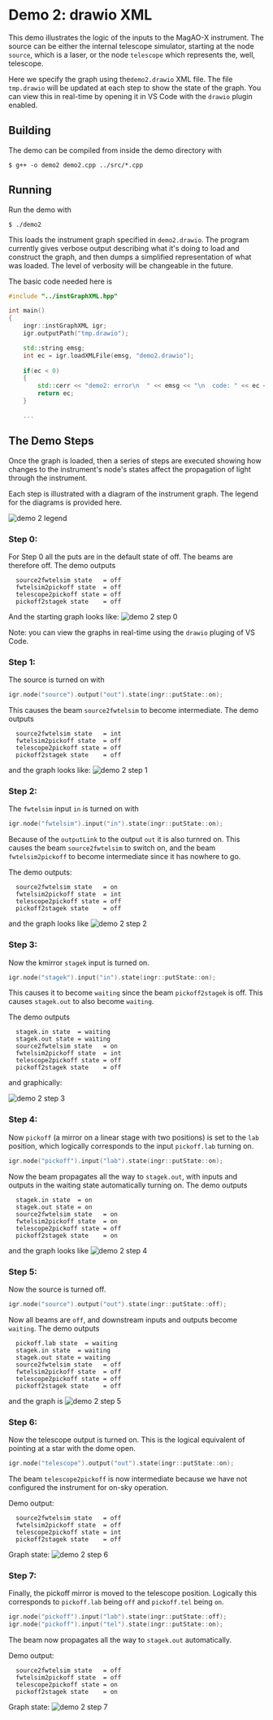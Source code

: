 
# Demo 2: drawio XML

This demo illustrates the logic of the inputs to the MagAO-X instrument.  The source can be either the internal telescope simulator, starting at the node `source`, which is a laser, or the node `telescope` which represents the, well, telescope.

Here we specify the graph using the`demo2.drawio` XML file.  The file `tmp.drawio` will be updated at each step to show the state of the graph.  You can view this in real-time by opening it in VS Code with the `drawio` plugin enabled.  

## Building

The demo can be compiled from inside the demo directory with

```
$ g++ -o demo2 demo2.cpp ../src/*.cpp 
```

## Running

Run the demo with

```
$ ./demo2
```

This loads the instrument graph specified in `demo2.drawio`.  The program currently gives verbose output describing what it's doing to load and construct the graph, and then dumps a simplified representation of what was loaded.  The level of verbosity will be changeable in the future.

The basic code needed here is
```c++
#include "../instGraphXML.hpp"

int main()
{
    ingr::instGraphXML igr;
    igr.outputPath("tmp.drawio");

    std::string emsg;
    int ec = igr.loadXMLFile(emsg, "demo2.drawio");
    
    if(ec < 0)
    {
        std::cerr << "demo2: error\n  " << emsg << "\n  code: " << ec << std::endl;
        return ec;
    }

    ...
```

## The Demo Steps

Once the graph is loaded, then a series of steps are executed showing how changes to the instrument's node's states affect the propagation of light through the instrument.

Each step is illustrated with a diagram of the instrument graph.  The legend for the diagrams is provided here.

![demo 2 legend](images/demo1_legend.png "Legend.")


### Step 0:

For Step 0 all the puts are in the default state of off.  The beams are therefore off.  The demo outputs

```
  source2fwtelsim state   = off
  fwtelsim2pickoff state  = off
  telescope2pickoff state = off
  pickoff2stagek state    = off
```
And the starting graph looks like:
![demo 2 step 0](images/demo2_step0.png "Step 0: all inputs and outputs are off.")

Note: you can view the graphs in real-time using the `drawio` pluging of VS Code.

### Step 1:

The source is turned on with
```c++
igr.node("source").output("out").state(ingr::putState::on);
```
This causes the beam `source2fwtelsim` to become intermediate.  The demo outputs
```
  source2fwtelsim state   = int
  fwtelsim2pickoff state  = off
  telescope2pickoff state = off
  pickoff2stagek state    = off
```
and the graph looks like:
![demo 2 step 1](images/demo2_step1.png "Step 1: `source` output `out` is turned on.")

### Step 2:

The `fwtelsim` input `in` is turned on with
```c++
igr.node("fwtelsim").input("in").state(ingr::putState::on);
```
Because of the `outputLink` to the output `out` it is also turnred on.  This causes the beam `source2fwtelsim` to switch on, and the beam `fwtelsim2pickoff` to become intermediate since it has nowhere to go.

The demo outputs:
```
  source2fwtelsim state   = on
  fwtelsim2pickoff state  = int
  telescope2pickoff state = off
  pickoff2stagek state    = off
```
and the graph looks like
![demo 2 step 2](images/demo2_step2.png "Step 2: ")

### Step 3:

Now the kmirror `stagek` input is turned on.  
```c++
igr.node("stagek").input("in").state(ingr::putState::on);
```
This causes it to become `waiting` since the beam `pickoff2stagek` is off.  This causes `stagek.out` to also become `waiting`.

The demo outputs
```
  stagek.in state  = waiting
  stagek.out state = waiting
  source2fwtelsim state   = on
  fwtelsim2pickoff state  = int
  telescope2pickoff state = off
  pickoff2stagek state    = off
```
and graphically:

![demo 2 step 3](images/demo2_step3.png "Step 3: ")

### Step 4:

Now `pickoff` (a mirror on a linear stage with two positions) is set to the `lab` position, which logically corresponds to the input `pickoff.lab` turning on.  
```c++
igr.node("pickoff").input("lab").state(ingr::putState::on);
```
Now the beam propagates all the way to `stagek.out`, with inputs and outputs in the waiting state automatically turning on. The demo outputs
```
  stagek.in state  = on
  stagek.out state = on
  source2fwtelsim state   = on
  fwtelsim2pickoff state  = on
  telescope2pickoff state = off
  pickoff2stagek state    = on
```
and the graph looks like
![demo 2 step 4](images/demo2_step4.png "Step 4: ")

### Step 5:

Now the source is turned off.  
```c++
igr.node("source").output("out").state(ingr::putState::off);
```
Now all beams are `off`, and downstream inputs and outputs become `waiting`.  The demo outputs
```
  pickoff.lab state  = waiting
  stagek.in state  = waiting
  stagek.out state = waiting
  source2fwtelsim state   = off
  fwtelsim2pickoff state  = off
  telescope2pickoff state = off
  pickoff2stagek state    = off
```
and the graph is
![demo 2 step 5](images/demo2_step5.png "Step 5: ")

### Step 6:
Now the telescope output is turned on.  This is the logical equivalent of pointing at a star with the dome open.
```c++
igr.node("telescope").output("out").state(ingr::putState::on);
```
The beam `telescope2pickoff` is now intermediate because we have not configured the instrument for on-sky operation.

Demo output:
```
  source2fwtelsim state   = off
  fwtelsim2pickoff state  = off
  telescope2pickoff state = int
  pickoff2stagek state    = off
```

Graph state:
![demo 2 step 6](images/demo2_step6.png "Step 6: ")

### Step 7:
Finally, the pickoff mirror is moved to the telescope position.  Logically this corresponds to `pickoff.lab` being `off` and `pickoff.tel` being `on`.

```c++
igr.node("pickoff").input("lab").state(ingr::putState::off);
igr.node("pickoff").input("tel").state(ingr::putState::on);
```
The beam now propagates all the way to `stagek.out` automatically.

Demo output:
```
  source2fwtelsim state   = off
  fwtelsim2pickoff state  = off
  telescope2pickoff state = on
  pickoff2stagek state    = on
```

Graph state:
![demo 2 step 7](images/demo2_step7.png "Step 7: ")
